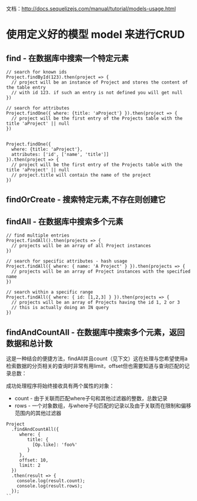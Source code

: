
文档：http://docs.sequelizejs.com/manual/tutorial/models-usage.html

# 使用定义好的模型 model 来进行CRUD


## find - 在数据库中搜索一个特定元素

```
// search for known ids
Project.findById(123).then(project => {
  // project will be an instance of Project and stores the content of the table entry
  // with id 123. if such an entry is not defined you will get null
})

// search for attributes
Project.findOne({ where: {title: 'aProject'} }).then(project => {
  // project will be the first entry of the Projects table with the title 'aProject' || null
})


Project.findOne({
  where: {title: 'aProject'},
  attributes: ['id', ['name', 'title']]
}).then(project => {
  // project will be the first entry of the Projects table with the title 'aProject' || null
  // project.title will contain the name of the project
})
```


## findOrCreate - 搜索特定元素,不存在则创建它

## findAll - 在数据库中搜索多个元素

```
// find multiple entries
Project.findAll().then(projects => {
  // projects will be an array of all Project instances
})

// search for specific attributes - hash usage
Project.findAll({ where: { name: 'A Project' } }).then(projects => {
  // projects will be an array of Project instances with the specified name
})

// search within a specific range
Project.findAll({ where: { id: [1,2,3] } }).then(projects => {
  // projects will be an array of Projects having the id 1, 2 or 3
  // this is actually doing an IN query
})

```

## findAndCountAll - 在数据库中搜索多个元素，返回数据和总计数

这是一种结合的便捷方法，findAll并且count（见下文）这在处理与您希望使用a检索数据的分页相关的查询时非常有用limit，offset但也需要知道与查询匹配的记录总数：

成功处理程序将始终接收具有两个属性的对象：

- count - 由于关联而匹配where子句和其他过滤器的整数，总数记录
- rows - 一个对象数组，与where子句匹配的记录以及由于关联而在限制和偏移范围内的其他过滤器

```
Project
  .findAndCountAll({
     where: {
        title: {
          [Op.like]: 'foo%'
        }
     },
     offset: 10,
     limit: 2
  })
  .then(result => {
    console.log(result.count);
    console.log(result.rows);
  });
``